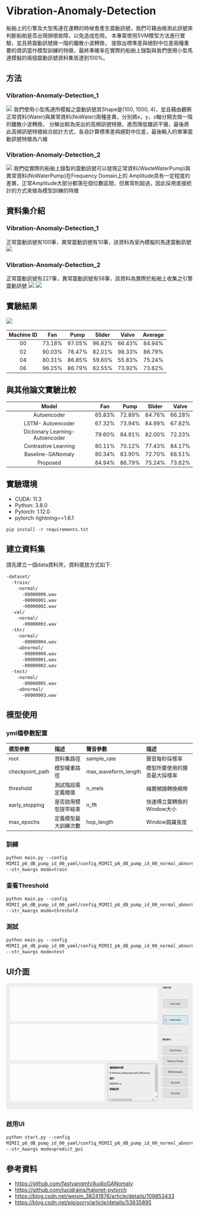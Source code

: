 # Vibration-Anomaly-Detection

船舶上的引擎及大型馬達在運轉的時候會產生震動訊號，我們可藉由檢測此訊號來判斷船舶是否出現損壞故障，以免造成危險。
本專案使用SVM模型方法進行實驗，並且將震動訊號做一階的離散小波轉換，
提取出標準差與絕對中位差兩種重要的資訊當作模型訓練的特徵，最終準確率在實際的船舶上錄製與我們使用小型馬達模擬的兩個震動訊號資料集皆達到100%。

## 方法
### Vibration-Anomaly-Detection_1  
<img src="https://github.com/karta13373580/Vibration-Anomaly-Detection/blob/main/github_photo/1.PNG">  
我們使用小型馬達所模擬之震動訊號其Shape是(100, 1500, 4)，並且藉由觀察正常資料(Water)與異常資料(NoWater)兩種差異，分別將x，y，z軸分開去做一階的離散小波轉換，
分解出較為突出的高頻訊號特徵，進而降低雜訊干擾，最後將此高頻訊號特徵結合統計方式，各自計算標準差與絕對中位差，最後輸入的單筆震動訊號特徵為六維

### Vibration-Anomaly-Detection_2  
<img src="https://github.com/karta13373580/Vibration-Anomaly-Detection/blob/main/github_photo/2.PNG">  
我們從實際的船舶上錄製的震動訊號可以發現正常資料(WasteWaterPump)與異常資料(NoWaterPump)在Frequency Domain上的
Amplitude具有一定程度的差異，正常Amplitude大部分都落在個位數區間，但異常則超過，因此採用直接統計的方式來做為模型訓練的特徵

## 資料集介紹
### Vibration-Anomaly-Detection_1  
正常震動訊號有100筆，異常震動訊號有10筆，該資料為室內模擬的馬達震動訊號  
<img src="https://github.com/karta13373580/Vibration-Anomaly-Detection/blob/main/github_photo/3.png">  

### Vibration-Anomaly-Detection_2  
正常震動訊號有227筆，異常震動訊號有58筆，該資料為實際於船舶上收集之引擎震動訊號
<img src="https://github.com/karta13373580/Vibration-Anomaly-Detection/blob/main/github_photo/4.png">
<img src="https://github.com/karta13373580/Vibration-Anomaly-Detection/blob/main/github_photo/5.png">

## 實驗結果



<img src="https://github.com/karta13373580/Vibration-Anomaly-Detection/blob/main/github_photo/%E6%93%B7%E5%8F%96.PNG">

| Machine ID | Fan | Pump | Slider | Valve | Average |
| :----: | :----: | :----: | :----: | :----: | :----: |
| 00 | 73.18% | 97.05% | 96.82% | 66.43% | 84.94% |
| 02 | 90.03% | 76.47% | 82.01% | 98.33% | 86.79% |
| 04 | 80.31% | 86.85% | 59.60% | 55.83% | 75.24% |
| 06 | 96.25% | 86.79% | 62.55% | 73.92% | 73.62% |

## 與其他論文實驗比較
| Model | Fan | Pump | Slider | Valve |
| :----: | :----: | :----: | :----: | :----: |
| Autoencoder | 65.83% | 72.89% | 84.76% | 66.28% |
| LSTM- Autoencoder | 67.32% | 73.94% | 84.99% | 67.82% |
| Dictionary Learning-Autoencoder | 79.60% | 84.91% | 82.00% | 72.33% |
| Contrastive Learning | 80.11% | 70.12% | 77.43% | 84.17% |
| Baseline-GANomaly | 80.34% | 83.90% | 72.70% | 68.51% |
| Proposed | 84.94% | 86.79% | 75.24% | 73.62% |

## 實驗環境
* CUDA: 11.3
* Python: 3.8.0
* Pytorch: 1.12.0
* pytorch-lightning==1.6.1
```
pip install -r requirements.txt
```

## 建立資料集
請先建立一個data資料夾，資料擺放方式如下: 
```
-dataset/
  -train/
    -normal/
      -00000000.wav
      -00000001.wav
      -00000002.wav
  -val/
    -normal/
      -00000003.wav
  -thr/
    -normal/
      -00000004.wav
    -abnormal/
      -00000000.wav
      -00000001.wav
      -00000002.wav
  -test/
    -normal/
      -00000005.wav
    -abnormal/
      -00000003.wav
```
## 模型使用
### yml檔參數配置


| 模型參數 | 描述 | 聲音參數 | 描述 |
| :---- | :---- | :---- | :---- |
| root | 資料集路徑 | sample_rate | 聲音每秒採樣率 |
| checkpoint_path | 模型權重路徑 | max_waveform_length | 模型所要使用的聲音最大採樣率 |
| threshold | 測試階段需定義閥值 | n_mels | 梅爾頻譜轉換頻帶 |
| early_stopping | 是否啟用模型提早結束 | n_fft | 快速傅立葉轉換的Window大小 |
| max_epochs | 定義模型最大訓練次數 | hop_length | Window跳躍長度 |

### 訓練
```
python main.py --config MIMII_p6_dB_pump_id_00_yaml/config_MIMII_p6_dB_pump_id_00_normal_abnormal_train.yml --str_kwargs mode=train
```
### 查看Threshold
```
python main.py --config MIMII_p6_dB_pump_id_00_yaml/config_MIMII_p6_dB_pump_id_00_normal_abnormal_threshold.yml --str_kwargs mode=threshold
```
### 測試
```
python main.py --config MIMII_p6_dB_pump_id_00_yaml/config_MIMII_p6_dB_pump_id_00_normal_abnormal_test.yml --str_kwargs mode=test
```
## UI介面
<img src="https://github.com/karta13373580/Audio-Anomaly-Detection/blob/main/result_photo/github_photo/UI%E5%BD%B1%E7%89%87%20(online-video-cutter.com).gif">

### 啟用UI
```
python start.py --config MIMII_p6_dB_pump_id_00_yaml/config_MIMII_p6_dB_pump_id_00_normal_abnormal_gui.yml --str_kwargs mode=predict_gui
```
## 參考資料
* <https://github.com/fastyangmh/AudioGANomaly>
* <https://github.com/lucidrains/halonet-pytorch>
* <https://blog.csdn.net/weixin_38241876/article/details/109853433>
* <https://blog.csdn.net/pipisorry/article/details/53635895>
